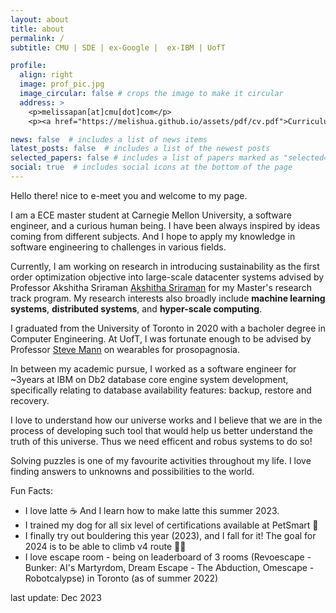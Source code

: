 ```yaml
---
layout: about
title: about
permalink: /
subtitle: CMU | SDE | ex-Google |  ex-IBM | UofT

profile:
  align: right
  image: prof_pic.jpg
  image_circular: false # crops the image to make it circular
  address: >
    <p>melissapan[at]cmu[dot]com</p>
    <p><a href="https://melishua.github.io/assets/pdf/cv.pdf">Curriculum Vitae</a></p>

news: false  # includes a list of news items
latest_posts: false  # includes a list of the newest posts
selected_papers: false # includes a list of papers marked as "selected={true}"
social: true  # includes social icons at the bottom of the page
---
```


Hello there! nice to e-meet you and welcome to my page. 

I am a ECE master student at Carnegie Mellon University, a software engineer,  and a curious human being. I have been always inspired by ideas coming from different subjects. And I hope to apply my knowledge in software engineering to challenges in various fields.

Currently, I am working on research in introducing sustainability as the first order optimization objective into large-scale datacenter systems advised by Professor Akshitha Sriraman <a href="https://users.ece.cmu.edu/~asrirama/">Akshitha Sriraman</a> for my Master's research track program. My research interests also broadly include **machine learning systems**, **distributed systems**, and **hyper-scale computing**.

I graduated from the University of Toronto in 2020 with a bacholer degree in Computer Engineering. At UofT, I was fortunate enough to be advised by Professor <a href="https://www.ece.utoronto.ca/people/mann-s/">Steve Mann</a>  on wearables for prosopagnosia.

In between my academic pursue, I worked as a software engineer for ~3years at IBM on Db2 database core engine system development, specifically relating to database availability features: backup, restore and recovery.

I love to understand how our universe works and I believe that we are in the process of developing such tool that would help us better understand the truth of this universe. Thus we need efficent and robus systems to do so!

Solving puzzles is one of my favourite activities throughout my life. I love finding answers to unknowns and possibilities to the world.

Fun Facts:
* I love latte ☕️ And I learn how to make latte this summer 2023.
* I trained my dog for all six level of certifications available at PetSmart 🐶 
* I finally try out bouldering this year (2023), and I fall for it! The goal for 2024 is to be able to climb v4 route 💪🧗
* I love escape room - being on leaderboard of 3 rooms (Revoescape - Bunker: AI's Martyrdom, Dream Escape - The Abduction, Omescape - Robotcalypse) in Toronto (as of summer 2022)

last update: Dec 2023